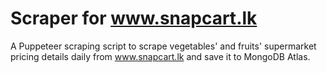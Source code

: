 # Scraper for www.snapcart.lk

A Puppeteer scraping script to scrape vegetables' and fruits' supermarket pricing details daily from www.snapcart.lk and save it to MongoDB Atlas.